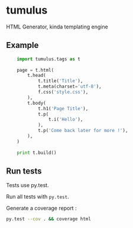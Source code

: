 tumulus
=======

HTML Generator, kinda templating engine

Example
---

```python
    import tumulus.tags as t
    
    page = t.html(
        t.head(
            t.title('Title'),
            t.meta(charset='utf-8'),
            f.css('style.css'),
        ),
        t.body(
            t.h1('Page Title'),
            t.p(
                t.i('Hello'),
            ),
            t.p('Come back later for more !'),
        ),
    )
    
    print t.build()
```

Run tests
---

Tests use py.test.

Run all tests with `py.test`.

Generate a coverage report :

```bash
py.test --cov . && coverage html
```
